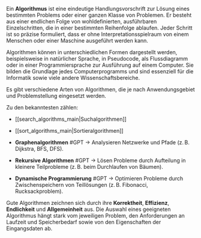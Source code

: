 Ein **Algorithmus** ist eine eindeutige Handlungsvorschrift zur Lösung eines bestimmten Problems oder einer ganzen Klasse von Problemen. Er besteht aus einer endlichen Folge von wohldefinierten, ausführbaren Einzelschritten, die in einer bestimmten Reihenfolge ablaufen. Jeder Schritt ist so präzise formuliert, dass er ohne Interpretationsspielraum von einem Menschen oder einer Maschine ausgeführt werden kann.

Algorithmen können in unterschiedlichen Formen dargestellt werden, beispielsweise in natürlicher Sprache, in Pseudocode, als Flussdiagramm oder in einer Programmiersprache zur Ausführung auf einem Computer. Sie bilden die Grundlage jedes Computerprogramms und sind essenziell für die Informatik sowie viele andere Wissenschaftsbereiche.

Es gibt verschiedene Arten von Algorithmen, die je nach Anwendungsgebiet und Problemstellung eingesetzt werden. 

Zu den bekanntesten zählen:
- [[search_algorithms_main|Suchalgorithmen]]
- [[sort_algorithms_main|Sortieralgorithmen]]

- **Graphenalgorithmen** #GPT
    → Analysieren Netzwerke und Pfade (z. B. Dijkstra, BFS, DFS).

- **Rekursive Algorithmen** #GPT
    → Lösen Probleme durch Aufteilung in kleinere Teilprobleme (z. B. beim Durchlaufen von Bäumen).

- **Dynamische Programmierung** #GPT
    → Optimieren Probleme durch Zwischenspeichern von Teillösungen (z. B. Fibonacci, Rucksackproblem).

Gute Algorithmen zeichnen sich durch ihre **Korrektheit**, **Effizienz**, **Endlichkeit** und **Allgemeinheit** aus. Die Auswahl eines geeigneten Algorithmus hängt stark vom jeweiligen Problem, den Anforderungen an Laufzeit und Speicherbedarf sowie von den Eigenschaften der Eingangsdaten ab.